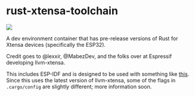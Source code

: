 # rust-xtensa-toolchain
[![](https://images.microbadger.com/badges/image/rrbutani/rust-xtensa.svg)](https://cloud.docker.com/u/rrbutani/repository/docker/rrbutani/rust-xtensa)

A dev environment container that has pre-release versions of Rust for Xtensa devices (specifically the ESP32).

Credit goes to @lexxir, @MabezDev, and the folks over at Espressif developing llvm-xtensa.

This includes ESP-IDF and is designed to be used with something like [this](https://github.com/lexxvir/esp32-hello). Since this uses the latest version of llvm-xtensa, some of the flags in `.cargo/config` are slightly different; more information soon.
